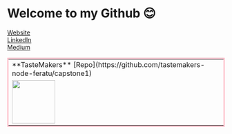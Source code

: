 
<h1>Welcome to my Github 😊</h1>

[Website](https://malinda.dev/)
<br>
[LinkedIn](https://www.linkedin.com/in/malinda-lin/)
<br>
[Medium](https://medium.com/@xqmlin)
<br>

<table bordercolor="pink">
  <tr>
    <td>
      **TasteMakers**
      [Repo](https://github.com/tastemakers-node-feratu/capstone1)
    </td>
  </tr>
  <tr>
    <td>
      <img src="https://github.com/tastemakers-node-feratu/capstone1/blob/master/quickdemo.gif" width="100">
    </td>
  </tr>

</table>
